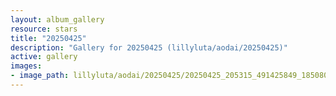 ```yaml
---
layout: album_gallery
resource: stars
title: "20250425"
description: "Gallery for 20250425 (lillyluta/aodai/20250425)"
active: gallery
images:
- image_path: lillyluta/aodai/20250425/20250425_205315_491425849_18508047925020590_3123518204090000856_n.jpg
---
```

